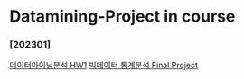 # Datamining-Project in course

### [202301] 
[데이터마이닝분석 HW1](https://github.com/eunjin413/Datamining---5-/blob/main/Datamining%20-%20HW1.ipynb)
[빅데이터 통계분석 Final Project](https://github.com/eunjin413/Datamining---5-/blob/main/BSA_Final_Project_2114839_%EA%B3%BD%EC%9D%80%EC%A7%84.ipynb)
